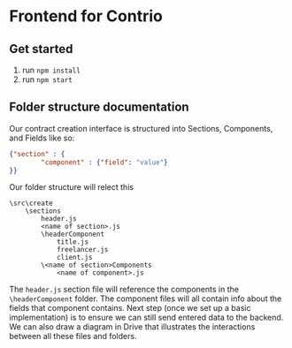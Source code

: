 # Frontend for Contrio

## Get started
1. run `npm install`
1. run `npm start`

## Folder structure documentation
Our contract creation interface is structured into Sections, Components, and Fields like so:
```json
{"section" : { 
        "component" : {"field": "value"}
}}
```

Our folder structure will relect this
```
\src\create
    \sections
        header.js
        <name of section>.js
        \headerComponent
            title.js
            freelancer.js
            client.js
        \<name of section>Components
            <name of component>.js
```

The `header.js` section file will reference the components in the `\headerComponent` folder. The component files will all contain info about the fields that component contains. Next step (once we set up a basic implementation) is to ensure we can still send entered data to the backend. We can also draw a diagram in Drive that illustrates the interactions between all these files and folders.